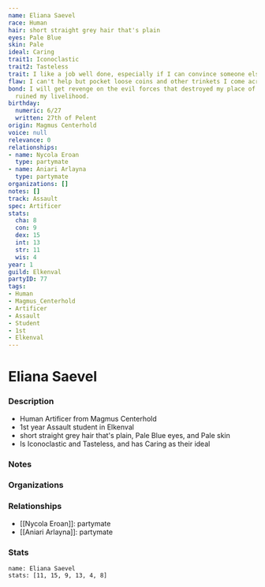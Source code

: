 ```yaml
---
name: Eliana Saevel
race: Human
hair: short straight grey hair that's plain
eyes: Pale Blue
skin: Pale
ideal: Caring
trait1: Iconoclastic
trait2: Tasteless
trait: I like a job well done, especially if I can convince someone else to do it.
flaw: I can't help but pocket loose coins and other trinkets I come across.
bond: I will get revenge on the evil forces that destroyed my place of business and
  ruined my livelihood.
birthday:
  numeric: 6/27
  written: 27th of Pelent
origin: Magmus Centerhold
voice: null
relevance: 0
relationships:
- name: Nycola Eroan
  type: partymate
- name: Aniari Arlayna
  type: partymate
organizations: []
notes: []
track: Assault
spec: Artificer
stats:
  cha: 8
  con: 9
  dex: 15
  int: 13
  str: 11
  wis: 4
year: 1
guild: Elkenval
partyID: 77
tags:
- Human
- Magmus_Centerhold
- Artificer
- Assault
- Student
- 1st
- Elkenval
---
```

# Eliana Saevel
### Description
- Human Artificer from Magmus Centerhold
- 1st year Assault student in Elkenval
- short straight grey hair that's plain, Pale Blue eyes, and Pale skin
- Is Iconoclastic and Tasteless, and has Caring as their ideal

### Notes

### Organizations

### Relationships
- [[Nycola Eroan]]: partymate
- [[Aniari Arlayna]]: partymate

### Stats
```statblock
name: Eliana Saevel
stats: [11, 15, 9, 13, 4, 8]
```